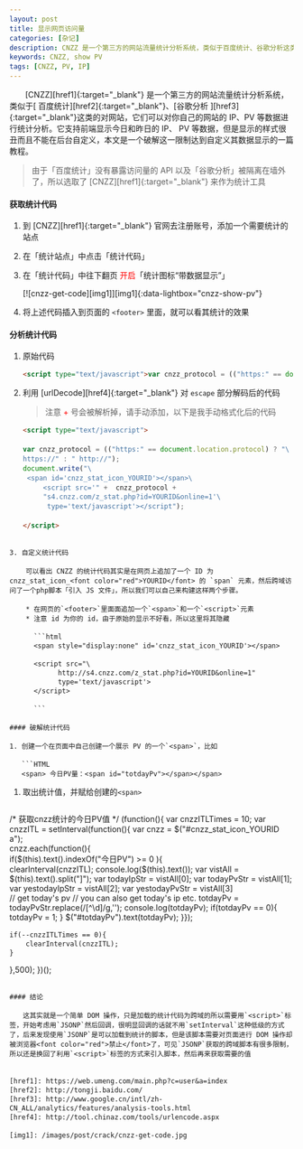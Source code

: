 ```yaml
---
layout: post
title: 显示网页访问量
categories: [杂记]
description: CNZZ 是一个第三方的网站流量统计分析系统，类似于百度统计、谷歌分析这类的网站，它们可以对你自己的网站的 IP、PV 等数据进行统计分析
keywords: CNZZ, show PV
tags: [CNZZ, PV, IP]
---
```

　　[CNZZ][href1]{:target="_blank"} 是一个第三方的网站流量统计分析系统，类似于[ 百度统计][href2]{:target="_blank"}、[谷歌分析 ][href3]{:target="_blank"}这类的对网站，它们可以对你自己的网站的 IP、PV 等数据进行统计分析。它支持前端显示今日和昨日的 IP、 PV 等数据，但是显示的样式很丑而且不能在后台自定义，本文是一个破解这一限制达到自定义其数据显示的一篇教程。

> 由于「百度统计」没有暴露访问量的 API 以及「谷歌分析」被隔离在墙外了，所以选取了 [CNZZ][href1]{:target="_blank"} 来作为统计工具

#### 获取统计代码

1. 到 [CNZZ][href1]{:target="_blank"} 官网去注册账号，添加一个需要统计的站点

2. 在「统计站点」中点击「统计代码」

3. 在「统计代码」中往下翻页 <font color="red">开启</font>「统计图标“带数据显示”」

	[![cnzz-get-code][img1]][img1]{:data-lightbox="cnzz-show-pv"}

4. 将上述代码插入到页面的 `<footer>` 里面，就可以看其统计的效果

#### 分析统计代码

1. 原始代码

   ```html
   <script type="text/javascript">var cnzz_protocol = (("https:" == document.location.protocol) ? " https://" : " http://");document.write(unescape("%3Cspan id='cnzz_stat_icon_YOURID'%3E%3C/span%3E%3Cscript src='" + cnzz_protocol + "s11.cnzz.com/z_stat.php%3Fid%3DYROUID%26online%3D1' type='text/javascript'%3E%3C/script%3E"));</script>
   ```
2. 利用 [urlDecode][href4]{:target="_blank"} 对 `escape` 部分解码后的代码

	> 注意 <font color="red">+</font> 号会被解析掉，请手动添加，以下是我手动格式化后的代码

   ```html
   <script type="text/javascript">
   
   var cnzz_protocol = (("https:" == document.location.protocol) ? "\
   https://" : " http://");
   document.write("\
  	<span id='cnzz_stat_icon_YOURID'></span>\
      	<script src='" +  cnzz_protocol +  
      	"s4.cnzz.com/z_stat.php?id=YOURID&online=1'\
      	 type='text/javascript'></script");

   </script>
```

3. 自定义统计代码
	
	可以看出 CNZZ 的统计代码其实是在网页上追加了一个 ID 为 cnzz_stat_icon_<font color="red">YOURID</font> 的 `span` 元素，然后跨域访问了一个php脚本「引入 JS 文件」，所以我们可以自己来构建这样两个步骤。
  
    * 在网页的`<footer>`里面面追加一个`<span>`和一个`<script>`元素
    * 注意 id 为你的 id，由于原始的显示不好看，所以这里将其隐藏

	  ```html
	  <span style="display:none" id='cnzz_stat_icon_YOURID'></span>

      <script src="\
            http://s4.cnzz.com/z_stat.php?id=YOURID&online=1" 
            type='text/javascript'>
      </script>

	  ```

#### 破解统计代码

1. 创建一个在页面中自己创建一个展示 PV 的一个`<span>`，比如

   ```HTML
   <span> 今日PV量：<span id="totdayPv"></span></span>
   ``` 

1. 取出统计值，并赋给创建的`<span>`

   ```javascript
  /*
		获取cnzz统计的今日PV值
  */
(function(){
	var cnzzITLTimes = 10;
	var cnzzITL = setInterval(function(){
	var cnzz = $("#cnzz_stat_icon_YOURID a");  
	cnzz.each(function(){    
	  if($(this).text().indexOf("今日PV") >= 0 ){  
	    clearInterval(cnzzITL);
	    console.log($(this).text());
	    var vistAll = $(this).text().split("]");
	    var todayIpStr = vistAll[0];
	    var todayPvStr = vistAll[1];       
	    var yestodayIpStr = vistAll[2];
	    var yestodayPvStr = vistAll[3]    
		// get today's pv
		// you can also get today's ip etc.
	    totdayPv =   todayPvStr.replace(/[^\d]/g,'');
	    console.log(totdayPv);
	    if(totdayPv == 0){
	      totdayPv = 1;
	   }
	   $("#totdayPv").text(totdayPv);
	}});

	if(--cnzzITLTimes == 0){
		clearInterval(cnzzITL);
	}
  },500);
})();
   ```

#### 结论

   　　这其实就是一个简单 DOM 操作，只是加载的统计代码为跨域的所以需要用`<script>`标签，开始考虑用`JSONP`然后回调，很明显回调的话就不用`setInterval`这种低级的方式了，后来发现使用`JSONP`是可以加载到统计的脚本，但是该脚本需要对页面进行 DOM 操作却被浏览器<font color="red">禁止</font>了，可见`JSONP`获取的跨域脚本有很多限制，所以还是换回了利用`<script>`标签的方式来引入脚本，然后再来获取需要的值


[href1]: https://web.umeng.com/main.php?c=user&a=index
[href2]: http://tongji.baidu.com/
[href3]: http://www.google.cn/intl/zh-CN_ALL/analytics/features/analysis-tools.html
[href4]: http://tool.chinaz.com/tools/urlencode.aspx

[img1]: /images/post/crack/cnzz-get-code.jpg